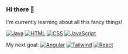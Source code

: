 ### Hi there 👋

<!--
**KageHitokiri/KageHitokiri** is a ✨ _special_ ✨ repository because its `README.md` (this file) appears on your GitHub profile.

Here are some ideas to get you started:

- 🔭 I’m currently working on ...
- 🌱 I’m currently learning ...
- 👯 I’m looking to collaborate on ...
- 🤔 I’m looking for help with ...
- 💬 Ask me about ...
- 📫 How to reach me: ...
- 😄 Pronouns: ...
- ⚡ Fun fact: ...
-->

I'm currently learning about all this fancy things! <br/>

[![Java](https://img.shields.io/badge/Java-FF8400?style=for-the-badge&logo=java&logoColor=white&labelColor=101010)]()
[![HTML](https://img.shields.io/badge/HTML-FF6300?style=for-the-badge&logo=html5&logoColor=white&labelColor=FF6300)]()
[![CSS](https://img.shields.io/badge/CSS-0099F5?style=for-the-badge&logo=css3&logoColor=white&labelColor=0099F5)]()
[![JavaScript](https://img.shields.io/badge/JavaScript-F7DF1E?style=for-the-badge&logo=javascript&logoColor=white&labelColor=101010)]()

My next goal:
[![Angular](https://img.shields.io/badge/Angular-F7DF1E?style=for-the-badge&logo=angular&logoColor=white&labelColor=101010)]()
[![Tailwind](https://img.shields.io/badge/TailwindCss-F7DF1E?style=for-the-badge&logo=tailwindcss&logoColor=white&labelColor=101010)]()
[![React](https://img.shields.io/badge/React-F7DF1E?style=for-the-badge&logo=react&logoColor=white&labelColor=101010)]()
